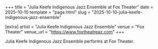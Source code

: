 +++
title = "Julia Keefe Indigenous Jazz Ensemble at Fox Theater"
date = 2025-10-10
template = "page.html"
slug = "2025-10-10-julia-keefe-indigenous-jazz-ensemble"

[extra]
artist = "Julia Keefe Indigenous Jazz Ensemble"
venue = "Fox Theater"
venue_url = "https://www.foxtheatreaz.com"
+++

Julia Keefe Indigenous Jazz Ensemble performs at Fox Theater.
